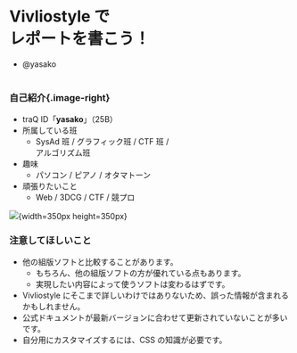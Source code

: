# Vivliostyle で<br>レポートを書こう！

- @yasako

#


<!-- ![](https://q.trap.jp/api/v3/public/icon/yasako){width=35} -->

### 自己紹介{.image-right}


- traQ ID「**yasako**」（25B）
- 所属している班
  - SysAd 班 / グラフィック班 / CTF 班 /<br>アルゴリズム班
- 趣味
  - パソコン / ピアノ / オタマトーン
- 頑張りたいこと
  - Web / 3DCG / CTF / 競プロ

![](https://q.trap.jp/api/v3/public/icon/yasako){width=350px height=350px}


### 注意してほしいこと

- 他の組版ソフトと比較することがあります。
  - もちろん、他の組版ソフトの方が優れている点もあります。
  <!-- - <span style="font-size: 20px">~~実現したい内容によって使うソフトは変わる~~ </span> -->
  - 実現したい内容によって使うソフトは変わるはずです。
- Vivliostyle にそこまで詳しいわけではありないため、誤った情報が含まれるかもしれません。
- 公式ドキュメントが最新バージョンに合わせて更新されていないことが多いです。
- 自分用にカスタマイズするには、CSS の知識が必要です。
